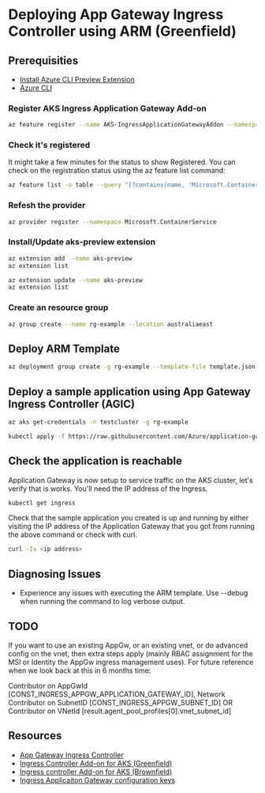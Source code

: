 Deploying App Gateway Ingress Controller using ARM (Greenfield)
==============

Prerequisities
--------------

* [Install Azure CLI Preview Extension](https://github.com/Azure/azure-cli-extensions/tree/master/src/aks-preview)
* [Azure CLI](https://docs.microsoft.com/en-us/cli/azure/install-azure-cli)

### Register AKS Ingress Application Gateway Add-on
```sh
az feature register --name AKS-IngressApplicationGatewayAddon --namespace Microsoft.Containerservice
```

### Check it's registered
It might take a few minutes for the status to show Registered. You can check on the registration status using the az feature list command:

```sh
az feature list -o table --query "[?contains(name, 'Microsoft.ContainerService/AKS-IngressApplicationGatewayAddon')].{Name:name,State:properties.state}"
```
### Refesh the provider
```sh
az provider register --namespace Microsoft.ContainerService
```

### Install/Update aks-preview extension
```sh
az extension add --name aks-preview
az extension list
```
```sh
az extension update --name aks-preview
az extension list
```

### Create an resource group
```sh
az group create --name rg-example --location australiaeast
```

Deploy ARM Template
-------------------
```sh
az deployment group create -g rg-example --template-file template.json
```

Deploy a sample application using App Gateway Ingress Controller (AGIC)
-----------------------------------------------------------------------
```sh
az aks get-credentials -n testcluster -g rg-example
```
```sh
kubectl apply -f https://raw.githubusercontent.com/Azure/application-gateway-kubernetes-ingress/master/docs/examples/aspnetapp.yaml
```

Check the application is reachable
----------------------------------
Application Gateway is now setup to service traffic on the AKS cluster, let's verify that is works. You'll need the IP address of the Ingress.
```sh
kubectl get ingress
```
Check that the sample application you created is up and running by either visiting the IP address of the Application Gateway that you got from running the above command or check with curl.
```sh
curl -Iv <ip address>
```

Diagnosing Issues
-----------------
* Experience any issues with executing the ARM template. Use --debug when running the command to log verbose output.


TODO
----
If you want to use an existing AppGw, or an existing vnet, or do advanced config on the vnet, then extra steps apply (mainly RBAC assignment for the MSI or Identity the AppGw ingress management uses).
For future reference when we look back at this in 6 months time:

Contributor on AppGwId [CONST_INGRESS_APPGW_APPLICATION_GATEWAY_ID],
Network Contributor on SubnetID [CONST_INGRESS_APPGW_SUBNET_ID]
OR Contributor on VNetId [result.agent_pool_profiles[0].vnet_subnet_id]

Resources
---------

* [App Gateway Ingress Controller](https://azure.github.io/application-gateway-kubernetes-ingress/)
* [Ingress Controller Add-on for AKS (Greenfield)](https://docs.microsoft.com/en-us/azure/application-gateway/tutorial-ingress-controller-add-on-new)
* [Ingress controller Add-on for AKS (Brownfield)](https://docs.microsoft.com/en-us/azure/application-gateway/tutorial-ingress-controller-add-on-existing)
* [Ingress Applicaiton Gateway configuration keys](https://github.com/Azure/azure-cli-extensions/blob/dcdb8b865cb95dbe0522210d749e2db528d0b89c/src/aks-preview/azext_aks_preview/_consts.py#L16)

